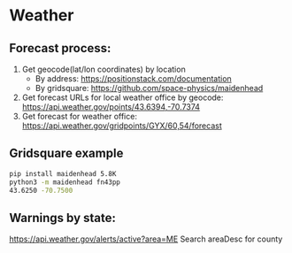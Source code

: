 # Weather

## Forecast process:
1. Get geocode(lat/lon coordinates) by location
    - By address: https://positionstack.com/documentation
    - By gridsquare: https://github.com/space-physics/maidenhead
2. Get forecast URLs for local weather office by geocode: https://api.weather.gov/points/43.6394,-70.7374
3. Get forecast for weather office: https://api.weather.gov/gridpoints/GYX/60,54/forecast

## Gridsquare example
```sh
pip install maidenhead 5.8K
python3 -m maidenhead fn43pp
43.6250 -70.7500
```

## Warnings by state:
https://api.weather.gov/alerts/active?area=ME
Search areaDesc for county